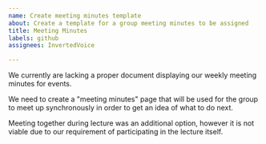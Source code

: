 ```yaml
---
name: Create meeting minutes template
about: Create a template for a group meeting minutes to be assigned
title: Meeting Minutes
labels: github
assignees: InvertedVoice

---
```


We currently are lacking a proper document displaying our weekly meeting minutes for events.

We need to create a "meeting minutes" page that will be used for the group to meet up synchronously in order to get an idea of what to do next.

Meeting together during lecture was an additional option, however it is not viable due to our requirement of participating in the lecture itself.
